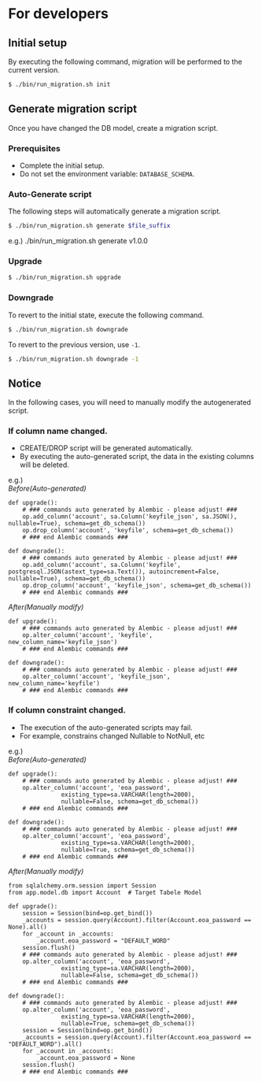 # For developers

## Initial setup

By executing the following command, migration will be performed to the current version.

```bash
$ ./bin/run_migration.sh init
```

## Generate migration script

Once you have changed the DB model, create a migration script.

### Prerequisites
* Complete the initial setup.
* Do not set the environment variable: `DATABASE_SCHEMA`.

### Auto-Generate script

The following steps will automatically generate a migration script.

```bash
$ ./bin/run_migration.sh generate $file_suffix
```
e.g.) ./bin/run_migration.sh generate v1.0.0

### Upgrade

```bash
$ ./bin/run_migration.sh upgrade
```

### Downgrade

To revert to the initial state, execute the following command.

```bash
$ ./bin/run_migration.sh downgrade
```

To revert to the previous version, use `-1`.

```bash
$ ./bin/run_migration.sh downgrade -1
```

## Notice
In the following cases, you will need to manually modify the autogenerated script.

### If column name changed.

* CREATE/DROP script will be generated automatically.
* By executing the auto-generated script, the data in the existing columns will be deleted.

e.g.)  
*Before(Auto-generated)*
```
def upgrade():
    # ### commands auto generated by Alembic - please adjust! ###
    op.add_column('account', sa.Column('keyfile_json', sa.JSON(), nullable=True), schema=get_db_schema())
    op.drop_column('account', 'keyfile', schema=get_db_schema())
    # ### end Alembic commands ###

def downgrade():
    # ### commands auto generated by Alembic - please adjust! ###
    op.add_column('account', sa.Column('keyfile', postgresql.JSON(astext_type=sa.Text()), autoincrement=False, nullable=True), schema=get_db_schema())
    op.drop_column('account', 'keyfile_json', schema=get_db_schema())
    # ### end Alembic commands ###
```
*After(Manually modify)*
```
def upgrade():
    # ### commands auto generated by Alembic - please adjust! ###
    op.alter_column('account', 'keyfile', new_column_name='keyfile_json')
    # ### end Alembic commands ###

def downgrade():
    # ### commands auto generated by Alembic - please adjust! ###
    op.alter_column('account', 'keyfile_json', new_column_name='keyfile')
    # ### end Alembic commands ###
```

### If column constraint changed.

* The execution of the auto-generated scripts may fail.
* For example, constrains changed Nullable to NotNull, etc

e.g.)  
*Before(Auto-generated)*
```
def upgrade():
    # ### commands auto generated by Alembic - please adjust! ###
    op.alter_column('account', 'eoa_password',
               existing_type=sa.VARCHAR(length=2000),
               nullable=False, schema=get_db_schema())
    # ### end Alembic commands ###

def downgrade():
    # ### commands auto generated by Alembic - please adjust! ###
    op.alter_column('account', 'eoa_password',
               existing_type=sa.VARCHAR(length=2000),
               nullable=True, schema=get_db_schema())
    # ### end Alembic commands ###
```
*After(Manually modify)*
```
from sqlalchemy.orm.session import Session
from app.model.db import Account  # Target Tabele Model

def upgrade():
    session = Session(bind=op.get_bind())
    _accounts = session.query(Account).filter(Account.eoa_password == None).all()
    for _account in _accounts:
        _account.eoa_password = "DEFAULT_WORD"
    session.flush()
    # ### commands auto generated by Alembic - please adjust! ###
    op.alter_column('account', 'eoa_password',
               existing_type=sa.VARCHAR(length=2000),
               nullable=False, schema=get_db_schema())
    # ### end Alembic commands ###

def downgrade():
    # ### commands auto generated by Alembic - please adjust! ###
    op.alter_column('account', 'eoa_password',
               existing_type=sa.VARCHAR(length=2000),
               nullable=True, schema=get_db_schema())
    session = Session(bind=op.get_bind())
    _accounts = session.query(Account).filter(Account.eoa_password == "DEFAULT_WORD").all()
    for _account in _accounts:
        _account.eoa_password = None
    session.flush()
    # ### end Alembic commands ###
```

